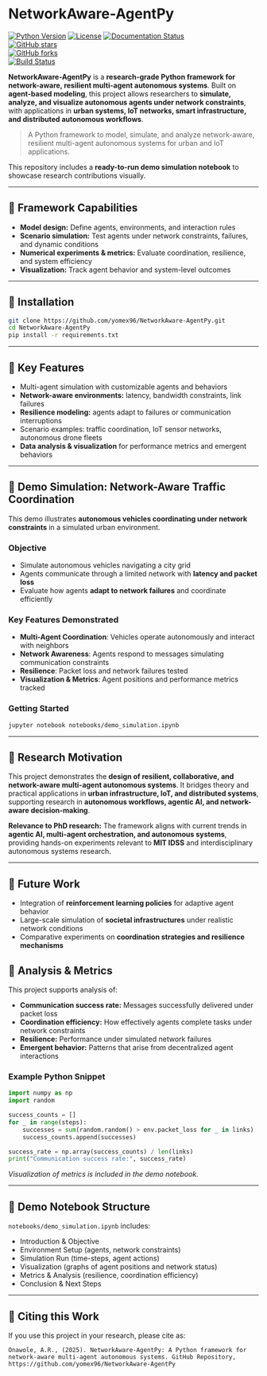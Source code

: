 # NetworkAware-AgentPy

[![Python Version](https://img.shields.io/badge/python-3.9%2B-blue)](https://www.python.org/)  [![License](https://img.shields.io/github/license/yomex96/NetworkAware-AgentPy)](https://github.com/yomex96/NetworkAware-AgentPy/blob/main/LICENSE)  [![Documentation Status](https://readthedocs.org/projects/agentpy/badge/?version=latest)](https://agentpy.readthedocs.io/en/latest/?badge=latest)  
[![GitHub stars](https://img.shields.io/github/stars/yomex96/NetworkAware-AgentPy?style=social)](https://github.com/yomex96/NetworkAware-AgentPy/stargazers)  
[![GitHub forks](https://img.shields.io/github/forks/yomex96/NetworkAware-AgentPy?style=social)](https://github.com/yomex96/NetworkAware-AgentPy/network/members)  
[![Build Status](https://img.shields.io/github/actions/workflow/status/yomex96/NetworkAware-AgentPy/python-package.yml?branch=main)](https://github.com/yomex96/NetworkAware-AgentPy/actions)



**NetworkAware-AgentPy** is a **research-grade Python framework for network-aware, resilient multi-agent autonomous systems**. Built on **agent-based modeling**, this project allows researchers to **simulate, analyze, and visualize autonomous agents under network constraints**, with applications in **urban systems, IoT networks, smart infrastructure, and distributed autonomous workflows**.

> A Python framework to model, simulate, and analyze network-aware, resilient multi-agent autonomous systems for urban and IoT applications.

This repository includes a **ready-to-run demo simulation notebook** to showcase research contributions visually.

---

## 🔹 Framework Capabilities

- **Model design:** Define agents, environments, and interaction rules  
- **Scenario simulation:** Test agents under network constraints, failures, and dynamic conditions  
- **Numerical experiments & metrics:** Evaluate coordination, resilience, and system efficiency  
- **Visualization:** Track agent behavior and system-level outcomes  

---

## 🔹 Installation

```bash
git clone https://github.com/yomex96/NetworkAware-AgentPy.git
cd NetworkAware-AgentPy
pip install -r requirements.txt
````

---

## 🔹 Key Features

* Multi-agent simulation with customizable agents and behaviors
* **Network-aware environments:** latency, bandwidth constraints, link failures
* **Resilience modeling:** agents adapt to failures or communication interruptions
* Scenario examples: traffic coordination, IoT sensor networks, autonomous drone fleets
* **Data analysis & visualization** for performance metrics and emergent behaviors

---

## 🔹 Demo Simulation: Network-Aware Traffic Coordination

This demo illustrates **autonomous vehicles coordinating under network constraints** in a simulated urban environment.

### Objective

* Simulate autonomous vehicles navigating a city grid
* Agents communicate through a limited network with **latency and packet loss**
* Evaluate how agents **adapt to network failures** and coordinate efficiently

### Key Features Demonstrated

* **Multi-Agent Coordination**: Vehicles operate autonomously and interact with neighbors
* **Network Awareness**: Agents respond to messages simulating communication constraints
* **Resilience**: Packet loss and network failures tested
* **Visualization & Metrics**: Agent positions and performance metrics tracked

### Getting Started

```bash
jupyter notebook notebooks/demo_simulation.ipynb
```

---

## 🔹 Research Motivation

This project demonstrates the **design of resilient, collaborative, and network-aware multi-agent autonomous systems**. It bridges theory and practical applications in **urban infrastructure, IoT, and distributed systems**, supporting research in **autonomous workflows, agentic AI, and network-aware decision-making**.

**Relevance to PhD research:**
The framework aligns with current trends in **agentic AI, multi-agent orchestration, and autonomous systems**, providing hands-on experiments relevant to **MIT IDSS** and interdisciplinary autonomous systems research.

---

## 🔹 Future Work

* Integration of **reinforcement learning policies** for adaptive agent behavior
* Large-scale simulation of **societal infrastructures** under realistic network conditions
* Comparative experiments on **coordination strategies and resilience mechanisms**

## 🔹 Analysis & Metrics

This project supports analysis of:

* **Communication success rate:** Messages successfully delivered under packet loss
* **Coordination efficiency:** How effectively agents complete tasks under network constraints
* **Resilience:** Performance under simulated network failures
* **Emergent behavior:** Patterns that arise from decentralized agent interactions

### Example Python Snippet

```python
import numpy as np
import random

success_counts = []
for _ in range(steps):
    successes = sum(random.random() > env.packet_loss for _ in links)
    success_counts.append(successes)

success_rate = np.array(success_counts) / len(links)
print("Communication success rate:", success_rate)
```

*Visualization of metrics is included in the demo notebook.*

---

## 🔹 Demo Notebook Structure

`notebooks/demo_simulation.ipynb` includes:

* Introduction & Objective
* Environment Setup (agents, network constraints)
* Simulation Run (time-steps, agent actions)
* Visualization (graphs of agent positions and network status)
* Metrics & Analysis (resilience, coordination efficiency)
* Conclusion & Next Steps

---

## 🔹 Citing this Work

If you use this project in your research, please cite as:

```
Onawole, A.R., (2025). NetworkAware-AgentPy: A Python framework for network-aware multi-agent autonomous systems. GitHub Repository, https://github.com/yomex96/NetworkAware-AgentPy
```




